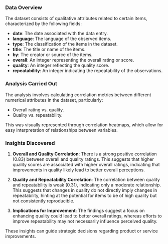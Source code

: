 ### Data Overview
The dataset consists of qualitative attributes related to certain items, characterized by the following fields:
- **date**: The date associated with the data entry.
- **language**: The language of the observed items.
- **type**: The classification of the items in the dataset.
- **title**: The title or name of the items.
- **by**: The creator or source of the items.
- **overall**: An integer representing the overall rating or score.
- **quality**: An integer reflecting the quality score.
- **repeatability**: An integer indicating the repeatability of the observations.

### Analysis Carried Out
The analysis involves calculating correlation metrics between different numerical attributes in the dataset, particularly:
- Overall rating vs. quality.
- Quality vs. repeatability.

This was visually represented through correlation heatmaps, which allow for easy interpretation of relationships between variables.

### Insights Discovered
1. **Overall and Quality Correlation**: There is a strong positive correlation (0.83) between overall and quality ratings. This suggests that higher quality scores are associated with higher overall ratings, indicating that improvements in quality likely lead to better overall perceptions.

2. **Quality and Repeatability Correlation**: The correlation between quality and repeatability is weak (0.31), indicating only a moderate relationship. This suggests that changes in quality do not directly imply changes in repeatability, hinting at the potential for items to be of high quality but not consistently reproducible.

3. **Implications for Improvement**: The findings suggest a focus on enhancing quality could lead to better overall ratings, whereas efforts to improve repeatability may not necessarily influence perceived quality.

These insights can guide strategic decisions regarding product or service improvements.
